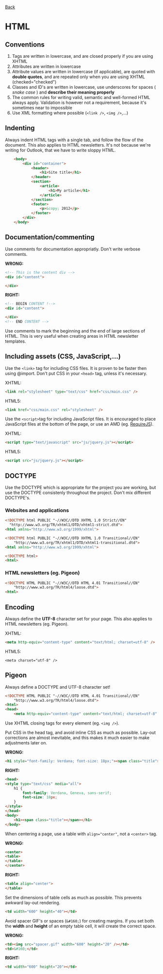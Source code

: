 [Back](https://github.com/digiti/styleguides)
# HTML

## Conventions
1. Tags are written in lowercase, and are closed properly if you are using XHTML
2. Attributes are written in lowercase
3. Attribute values are written in lowercase (if applicable), are quoted with **double quotes**, and are repeated only when you are using XHTML (checked="checked")
4. Classes and ID's are written in lowercase, use underscores for spaces ( _snake case_ ) and **describe their meaning properly**
5. The common rules for writing valid, semantic and well-formed HTML always apply. Validation is however not a requirement, because it's sometimes near to impossible
6. Use XML formatting where possible (`<link />`, `<img />`,...)


## Indenting
Always indent HTML tags with a single tab, and follow the flow of the document. This also applies to HTML newsletters. It's not because we're writing for Outlook, that we have to write sloppy HTML.
```HTML
	<body>
		<div id="container">
			<header>
				<h1>Site title</h1>
			</header>
			<section>
				<article>
					<h1>My article</h1>
				</article>
			</section>
			<footer>
				<p>&copy; 2012</p>
			</footer>
		</div>
	</body>
```


## Documentation/commenting
Use comments for documentation appropriatly. Don't write verbose comments.

**WRONG:**
```HTML
<!-- This is the content div -->
<div id="content">

</div>
```

**RIGHT:**
```HTML
<!-- BEGIN CONTENT !-->
<div id="content">

</div>
<!-- END CONTENT -->
```

Use comments to mark the beginning and the end of large sections of HTML. This is very useful when creating areas in HTML newsletter templates.


## Including assets (CSS, JavaScript,...)

Use the `<link>` tag for including CSS files. It is proven to be faster then using @import. Don't put CSS in your `<head>` tag, unless it's necessary.

XHTML:
```HTML
<link rel="stylesheet" type="text/css" href="css/main.css" />
```

HTML5:
```HTML
<link href="css/main.css" rel="stylesheet" />
```

Use the `<script>`tag for including JavaScript files. It is encouraged to place JavaScript files at the bottom of the page, or use an AMD (eg. [RequireJS](http://requirejs.org/)).

XHTML:
```HTML
<script type="text/javascript" src="js/jquery.js"></script>
```

HTML5:
```HTML
<script src="js/jquery.js"></script>
```


## DOCTYPE

Use the DOCTYPE which is appropriate for the project you are working, but use the DOCTYPE consistenly throughout the project. Don't mix different DOCTYPE's.

### Websites and applications

```HTML
<!DOCTYPE html PUBLIC "-//W3C//DTD XHTML 1.0 Strict//EN"
  "http://www.w3.org/TR/xhtml1/DTD/xhtml1-strict.dtd">
<html xmlns="http://www.w3.org/1999/xhtml">
```

```HTML
<!DOCTYPE html PUBLIC "-//W3C//DTD XHTML 1.0 Transitional//EN"
	"http://www.w3.org/TR/xhtml1/DTD/xhtml1-transitional.dtd">
<html xmlns="http://www.w3.org/1999/xhtml">
```

```HTML
<!DOCTYPE html>
<html>
```

### HTML newsletters (eg. Pigeon)

```HTML
<!DOCTYPE HTML PUBLIC "-//W3C//DTD HTML 4.01 Transitional//EN"
	"http://www.w3.org/TR/html4/loose.dtd">
<html>
```


## Encoding

Always define the **UTF-8** character set for your page. This also applies to HTML newsletters (eg. Pigeon).

XHTML:
```HTML
<meta http-equiv="content-type" content="text/html; charset=utf-8" />
```

HTML5:
```
<meta charset="utf-8" />
```


## Pigeon

Always define a DOCTYPE and UTF-8 character set!

```HTML
<!DOCTYPE HTML PUBLIC "-//W3C//DTD HTML 4.01 Transitional//EN"
	"http://www.w3.org/TR/html4/loose.dtd">
<html>
<head>
	<meta http-equiv="content-type" content="text/html; charset=utf-8" />
```

Use XHTML closing tags for every element (eg. `<img />`).

Put CSS in the head tag, and avoid inline CSS as much as possible. Lay-out corrections are almost inevitable, and this makes it much easier to make adjustments later on.

**WRONG:**
```HTML
<h1 style="font-family: Verdana; font-size: 18px;"><span class="title"></span></h1>
```

**RIGHT:**
```HTML
<head>
<style type="text/css" media="all">
	h1 {
		font-family: Verdana, Geneva, sans-serif;
		font-size: 18px;
	}
</style>
</head>
<body>
	<h1><span class="title"></span></h1>
</body>
```

When centering a page, use a table with `align="center"`, not a `<center>` tag.

**WRONG:**
```HTML
<center>
<table>
</table>
</center>
```

**RIGHT:**
```HTML
<table align="center">
</table>
```

Set the dimensions of table cells as much as possible. This prevents awkward lay-out rendering.

```HTML
<td width="600" height="40"></td>
```

Avoid spacer GIF's or spaces (`&#160;`) for creating margins. If you set both the **width** and **height** of an empty table cell, it will create the correct space.

**WRONG:**
```HTML
<td><img src="spacer.gif" width="600" height="20" /></td>
<td>&#160;</td>
```

**RIGHT:**
```HTML
<td width="600" height="20"></td>
```